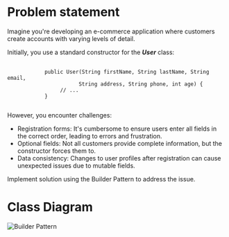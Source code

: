 # Problem statement

Imagine you're developing an e-commerce application where customers create accounts with varying levels of detail.

Initially, you use a standard constructor for the <b><i>User</b></i> class:

<pre>
      <code>
            public User(String firstName, String lastName, String email,
                       String address, String phone, int age) {
                 // ...
            }
      </code>
</pre>

However, you encounter challenges:

<ul>
    <li>Registration forms: It's cumbersome to ensure users enter all fields in the correct order, leading to errors and frustration.</li>
    <li>Optional fields: Not all customers provide complete information, but the constructor forces them to.</li>
    <li>Data consistency: Changes to user profiles after registration can cause unexpected issues due to mutable fields.</li>
</ul>

Implement solution using the Builder Pattern to address the issue.

# Class Diagram
![Builder Pattern](https://github.com/RonanSoriano/builderPattern/assets/142371669/95d9be46-78e8-4b7d-8316-4f1b200e0474)
